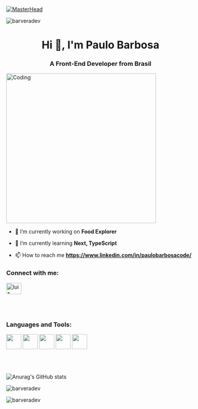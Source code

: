 ﻿[![MasterHead](https://firebasestorage.googleapis.com/v0/b/flexi-coding.appspot.com/o/dempgi7-520f8d5f-63d4-4453-8822-dbc149ae27f8.gif?alt=media&token=91c0c7b2-93c3-4029-b011-1a8703c5730d)](https://rishavchanda.io)

<p align="left"> <img src="https://komarev.com/ghpvc/?username=barveradev&label=Profile%20views&color=0e75b6&style=flat" alt="barveradev" /> </p>
<h1 align="center">Hi 👋, I'm Paulo Barbosa</h1>
<h3 align="center">A Front-End Developer from Brasil</h3>
<img align="bottom" alt="Coding" width="400" src="https://i.pinimg.com/originals/e4/26/70/e426702edf874b181aced1e2fa5c6cde.gif">

- 🔭 I’m currently working on **Food Explorer**

- 🌱 I’m currently learning **Next, TypeScript**

- 📫 How to reach me **https://www.linkedin.com/in/paulobarbosacode/**

<h3 align="left">Connect with me:</h3>
<p align="left">
<a href="https://www.linkedin.com/in/paulobarbosacode/" target="blank"><img align="center" src="https://raw.githubusercontent.com/rahuldkjain/github-profile-readme-generator/master/src/images/icons/Social/linked-in-alt.svg" alt="luiz paulo barbosa" height="30" width="40" /></a>
</p>

<br>
<br>

<h3 align="left">Languages and Tools:</h3>
<p align="left">
<img src="https://cdn.jsdelivr.net/gh/devicons/devicon/icons/javascript/javascript-original.svg" width="40" />
<img src="https://cdn.jsdelivr.net/gh/devicons/devicon/icons/typescript/typescript-original.svg" width="40" />
<img src="https://cdn.jsdelivr.net/gh/devicons/devicon/icons/sass/sass-original.svg" width="40" />
<img src="https://cdn.jsdelivr.net/gh/devicons/devicon/icons/react/react-original.svg" width="40"/>
<img src="https://cdn.jsdelivr.net/gh/devicons/devicon/icons/nodejs/nodejs-plain-wordmark.svg" width="40" />          
</p>
          
          
          


<br>
<br>

![Anurag's GitHub stats](https://github-readme-stats.vercel.app/api?username=balvesD3v&show_icons=true&theme=radical)

<p><img src="https://github-readme-stats.vercel.app/api/top-langs?username=balvesD3v&show_icons=true&locale=en&layout=compact&theme=radical" alt="barveradev" /></p>

<p><img align="center" src="https://github-readme-streak-stats.herokuapp.com/?user=balvesD3v&&theme=radical" alt="barveradev" /></p>
